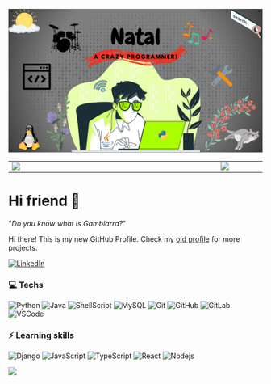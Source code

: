 ![capa github](https://github.com/NatalNW/NatalNW/blob/master/images/capa.png)  

<center>
<table>
    <tr>
        <td><img width="400px" align="left" src="https://github-readme-stats.vercel.app/api/top-langs/?username=NatalNW7&hide=html&layout=compact&theme=dark"/></td>
        <td><img width="495px" align="left" src="https://github-readme-stats.vercel.app/api?username=NatalNW7&theme=dark"/></td>
    </tr>   
</table>
</center>  

# Hi friend :wave:

"_Do you know what is Gambiarra?_"

Hi there! This is my new GitHub Profile. Check my [old profile](https://github.com/NatalNW) for more projects.

[![LinkedIn](https://img.shields.io/badge/-LinkedIn-blue?style=flat-square&logo=Linkedin&logoColor=white&link=https://www.linkedin.com/in/natalnw/)](https://www.linkedin.com/in/natalnw/)

### :computer: Techs

![Python](https://img.shields.io/badge/-Python-444?style=flat-square&logo=python)
![Java](https://img.shields.io/badge/-Java-710000?style=flat-square&logo=java)
![ShellScript](https://img.shields.io/badge/-ShellScript-4f6580?style=flat-square)
![MySQL](https://img.shields.io/badge/-MySQL-4479A1?style=flat-square&logo=mysql&logoColor=white)
![Git](https://img.shields.io/badge/-Git-b7b7b3?style=flat-square&logo=git)
![GitHub](https://img.shields.io/badge/-GitHub-181717?style=flat-square&logo=github)
![GitLab](https://img.shields.io/badge/-GitLab-3a2a66?style=flat-square&logo=gitlab)
![VSCode](https://img.shields.io/badge/-VSCode-0066b8?style=flat-square&logo=visual-studio-code&logoColor=white)

### ⚡ Learning skills

![Django](https://img.shields.io/badge/-Django-339933?style=flat-square&logo=django)
![JavaScript](https://img.shields.io/badge/-JavaScript-000?style=flat-square&logo=javascript)
![TypeScript](https://img.shields.io/badge/-TypeScript-3178c6?style=flat-square&logo=typescript)
![React](https://img.shields.io/badge/-React-282c34?style=flat-square&logo=react)
![Nodejs](https://img.shields.io/badge/-Nodejs-339933?style=flat-square&logo=Node.js&logoColor=white)

![](https://komarev.com/ghpvc/?username=NatalNW7&color=blue&style=flat)
